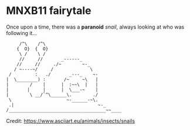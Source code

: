 # MNXB11 fairytale 

Once upon a time, 
there was a **paranoid** _snail_,
always looking at who was following it...

```
     /^\    /^\
    {  O}  {  O}
     \ /    \ /
     //     //       _------_
    //     //     ./~        ~-_
   / ~----~/     /              \
 /         :   ./       _---_    ~-
|  \________) :       /~     ~\   |
|        /    |      |  :~~\  |   |
|       |     |      |  \___-~    |
|        \ __/`^\______\.        ./
 \                     ~-______-~\.
 .|                                ~-_
/_____________________________________~~____
```
Credit: <https://www.asciiart.eu/animals/insects/snails>
